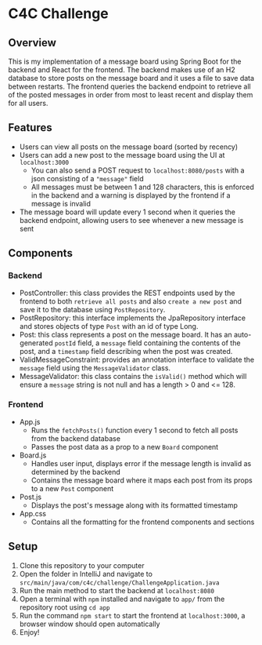 # C4C Challenge

## Overview
This is my implementation of a message board using Spring Boot for the backend and React for the frontend. 
The backend makes use of an H2 database to store posts on the message board and it uses a file to save data between restarts. 
The frontend queries the backend endpoint to retrieve all of the posted messages in order from most to least recent and display them for all users. 

## Features
- Users can view all posts on the message board (sorted by recency)
- Users can add a new post to the message board using the UI at `localhost:3000`
    - You can also send a POST request to `localhost:8080/posts` with a json consisting of a `"message"` field
    - All messages must be between 1 and 128 characters, this is enforced in the backend and a warning is displayed by the frontend if a message is invalid
- The message board will update every 1 second when it queries the backend endpoint, allowing users to see whenever a new message is sent

## Components
### Backend
- PostController: this class provides the REST endpoints used by the frontend to both `retrieve all posts` and also `create a new post` and save it to the database using `PostRepository`.
- PostRepository: this interface implements the JpaRepository interface and stores objects of type `Post` with an id of type Long.
- Post: this class represents a post on the message board. It has an auto-generated `postId` field, a `message` field containing the contents of the post, and a `timestamp` field describing when the post was created.
- ValidMessageConstraint: provides an annotation interface to validate the `message` field using the `MessageValidator` class.
- MessageValidator: this class contains the `isValid()` method which will ensure a `message` string is not null and has a length > 0 and <= 128.

### Frontend
- App.js
  - Runs the `fetchPosts()` function every 1 second to fetch all posts from the backend database
  - Passes the post data as a prop to a new `Board` component
- Board.js
  - Handles user input, displays error if the message length is invalid as determined by the backend
  - Contains the message board where it maps each post from its props to a new `Post` component
- Post.js
  - Displays the post's message along with its formatted timestamp
- App.css
  - Contains all the formatting for the frontend components and sections


## Setup
1. Clone this repository to your computer
2. Open the folder in IntelliJ and navigate to `src/main/java/com/c4c/challenge/ChallengeApplication.java`
3. Run the main method to start the backend at `localhost:8080`
4. Open a terminal with `npm` installed and navigate to `app/` from the repository root using `cd app`
5. Run the command `npm start` to start the frontend at `localhost:3000`, a browser window should open automatically
6. Enjoy!

